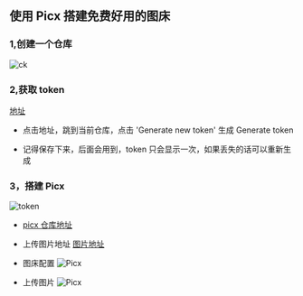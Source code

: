## 使用 Picx 搭建免费好用的图床

### 1,创建一个仓库

![ck](https://cdn.staticaly.com/gh/creatliukun/picx@master/images/ppj.2423pxx6lnmo.jpg "ck")

### 2,获取 token

[地址](https://github.com/settings/tokens)

- 点击地址，跳到当前仓库，点击 'Generate new token' 生成 Generate token

* 记得保存下来，后面会用到，token 只会显示一次，如果丢失的话可以重新生成

### 3，搭建 Picx

![token](https://cdn.staticaly.com/gh/creatliukun/picx@master/images/generate_token.3b8cviu4pci0.jpg "token")

- [picx 仓库地址](picx.github.com)

- 上传图片地址
  [图片地址](https://picx.xpoet.cn/#/upload)
- 图床配置
  ![Picx](https://cdn.staticaly.com/gh/creatliukun/picx@master/images/picx.yoxm5346z1s.jpg "Picx")

- 上传图片
  ![Picx](https://cdn.staticaly.com/gh/creatliukun/picx@master/images/view.2xqqe7mhqgy0.jpg "Picx")
